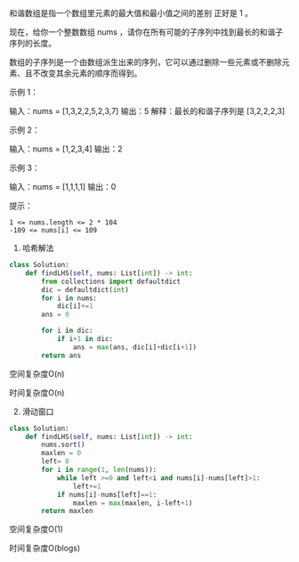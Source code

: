 和谐数组是指一个数组里元素的最大值和最小值之间的差别 正好是 1 。

现在，给你一个整数数组 nums ，请你在所有可能的子序列中找到最长的和谐子序列的长度。

数组的子序列是一个由数组派生出来的序列，它可以通过删除一些元素或不删除元素、且不改变其余元素的顺序而得到。

 

示例 1：

输入：nums = [1,3,2,2,5,2,3,7]
输出：5
解释：最长的和谐子序列是 [3,2,2,2,3]

示例 2：

输入：nums = [1,2,3,4]
输出：2

示例 3：

输入：nums = [1,1,1,1]
输出：0

 

提示：

    1 <= nums.length <= 2 * 104
    -109 <= nums[i] <= 109



1. 哈希解法

```python
class Solution:
    def findLHS(self, nums: List[int]) -> int:
        from collections import defaultdict
        dic = defaultdict(int)
        for i in nums:
            dic[i]+=1
        ans = 0 

        for i in dic:
            if i+1 in dic:
                ans = max(ans, dic[i]+dic[i+1])
        return ans 
```

空间复杂度O(n)

时间复杂度O(n)



2. 滑动窗口

```python
class Solution:
    def findLHS(self, nums: List[int]) -> int:
        nums.sort()
        maxlen = 0
        left= 0
        for i in range(1, len(nums)):
            while left >=0 and left<i and nums[i]-nums[left]>1:
                left+=1
            if nums[i]-nums[left]==1:
                maxlen = max(maxlen, i-left+1)
        return maxlen

```

空间复杂度O(1)

时间复杂度O(blogs)